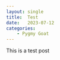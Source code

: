 ```yaml
---
layout: single
title:  Test
date:   2023-07-12
categories: 
    - Pygmy Goat
---
```

This is a test post 